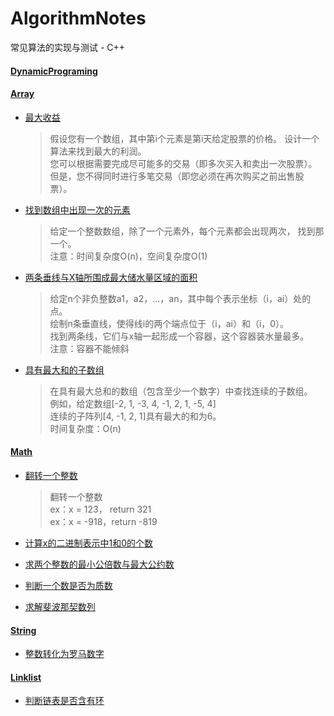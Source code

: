 # AlgorithmNotes

常见算法的实现与测试 - C++

#### [DynamicPrograming](/DynamicPrograming/ReadMe.md)

#### [Array](/Array)

- [最大收益](/Array/max_profit.cpp)

  > 假设您有一个数组，其中第i个元素是第i天给定股票的价格。 
  > 设计一个算法来找到最大的利润。  
  > 您可以根据需要完成尽可能多的交易（即多次买入和卖出一次股票）。  
  > 但是，您不得同时进行多笔交易（即您必须在再次购买之前出售股票）。

- [找到数组中出现一次的元素](/Array/single_number.cpp)

  > 给定一个整数数组，除了一个元素外，每个元素都会出现两次，
  > 找到那一个。   
  > 注意：时间复杂度O(n)，空间复杂度O(1)

- [两条垂线与X轴所围成最大储水量区域的面积](/Array/max_area.cpp)

  > 给定n个非负整数a1，a2，...，an，其中每个表示坐标（i，ai）处的点。  
  > 绘制n条垂直线，使得线i的两个端点位于（i，ai）和（i，0）。  
  > 找到两条线，它们与x轴一起形成一个容器，这个容器装水量最多。   
  > 注意：容器不能倾斜

- [具有最大和的子数组](/Array/max_subarray.cpp)

  > 在具有最大总和的数组（包含至少一个数字）中查找连续的子数组。   
  > 例如，给定数组[-2, 1, -3, 4, -1, 2, 1, -5, 4]  
  > 连续的子阵列[4, -1, 2, 1]具有最大的和为6。   
  > 时间复杂度：O(n)

#### [Math](/Math)

- [翻转一个整数](/Math/reverse_int.cpp)

  > 翻转一个整数  
  > ex：x = 123， return  321  
  > ex：x = -918，return -819

- [计算x的二进制表示中1和0的个数](/Math/bit_count.cpp)

- [求两个整数的最小公倍数与最大公约数](/Math/lcm_gcd.cpp)

- [判断一个数是否为质数](/Math/prime.cpp)

- [求解斐波那契数列](/Math/fib.cpp)

#### [String](/String)

- [整数转化为罗马数字](/String/int2roman.cpp)

#### [Linklist](/Linklist)

- [判断链表是否含有环](/Linklist/link_list_has_cycle.cpp)
